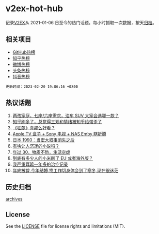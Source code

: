 # v2ex-hot-hub

 记录[V2EX](https://www.v2ex.com/)从 2021-01-06 日至今的热门话题。每小时抓取一次数据，按天[归档](archives)。
 
 ## 相关项目

- [GitHub热榜](https://github.com/snaildev/github-hot-hub)
- [知乎热榜](https://github.com/snaildev/zhihu-hot-hub)
- [微博热榜](https://github.com/snaildev/weibo-hot-hub)
- [头条热榜](https://github.com/snaildev/toutiao-hot-hub)
- [抖音热榜](https://github.com/snaildev/douyin-hot-hub)


 `更新时间：2023-02-20 19:06:16 +0800`

## 热议话题

1. [两孩家庭，七座/六座需求，油车 SUV 大家会选哪一款？](https://www.v2ex.com/t/917500)
1. [知乎刷多了，总觉得三观和情绪被知乎给带歪了](https://www.v2ex.com/t/917503)
1. [《狂飙》真那么好看？](https://www.v2ex.com/t/917608)
1. [Apple TV 盒子 + Sony 电视 + NAS Emby 瞎折腾](https://www.v2ex.com/t/917538)
1. [日本 1990：当宏大叙事消失之后](https://www.v2ex.com/t/917541)
1. [有啥让人沉迷的小说吗？](https://www.v2ex.com/t/917516)
1. [年过 30，物质不愁，生活空虚](https://www.v2ex.com/t/917652)
1. [到底有多少人的小米刷了 EU 或者海外版？](https://www.v2ex.com/t/917471)
1. [我严重耳鸣一年多的治疗记录](https://www.v2ex.com/t/917488)
1. [年底被裁,今年结婚,找工作切身体会到了寒冬,现在很迷茫](https://www.v2ex.com/t/917524)

## 历史归档

[archives](archives)

## License

See the [LICENSE](LICENSE) file for license rights and limitations (MIT).
